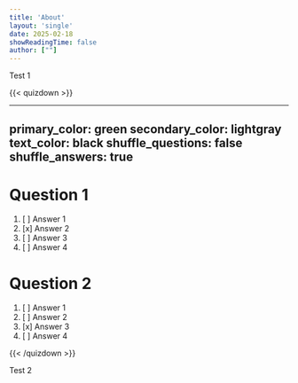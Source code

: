 ```yaml
---
title: 'About'
layout: 'single'
date: 2025-02-18
showReadingTime: false
author: [""]
---
```


Test 1

{{< quizdown >}}

---
primary_color: green
secondary_color: lightgray
text_color: black
shuffle_questions: false
shuffle_answers: true
---

# Question 1

1. [ ] Answer 1
1. [x] Answer 2
1. [ ] Answer 3
1. [ ] Answer 4

# Question 2

1. [ ] Answer 1
1. [ ] Answer 2
1. [x] Answer 3
1. [ ] Answer 4

{{< /quizdown >}}

Test 2